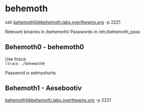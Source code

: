 # behemoth

ssh behemoth0@behemoth.labs.overthewire.org -p 2221

Relevant binaries in /behemoth/
Passwords in /etc/behemoth_pass


Behemoth0 - behemoth0
---------
Use ltrace.  
`ltrace ./behemoth0`

Password is eatmyshorts
		

Behemoth1 - Aesebootiv
---------
behemoth1@behemoth.labs.overthewire.org -p 2221
